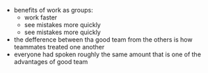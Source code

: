 - benefits of work as groups:
    - work faster 
    - see mistakes more quickly
    - see mistakes more quickly
- the defference between tha good team from the others is how teammates treated one another
- everyone had spoken roughly the same amount that is one of the advantages of good team
